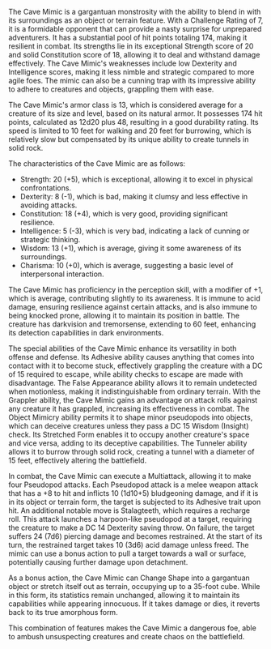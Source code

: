 The Cave Mimic is a gargantuan monstrosity with the ability to blend in with its surroundings as an object or terrain feature. With a Challenge Rating of 7, it is a formidable opponent that can provide a nasty surprise for unprepared adventurers. It has a substantial pool of hit points totaling 174, making it resilient in combat. Its strengths lie in its exceptional Strength score of 20 and solid Constitution score of 18, allowing it to deal and withstand damage effectively. The Cave Mimic's weaknesses include low Dexterity and Intelligence scores, making it less nimble and strategic compared to more agile foes. The mimic can also be a cunning trap with its impressive ability to adhere to creatures and objects, grappling them with ease. 

The Cave Mimic's armor class is 13, which is considered average for a creature of its size and level, based on its natural armor. It possesses 174 hit points, calculated as 12d20 plus 48, resulting in a good durability rating. Its speed is limited to 10 feet for walking and 20 feet for burrowing, which is relatively slow but compensated by its unique ability to create tunnels in solid rock.

The characteristics of the Cave Mimic are as follows: 
- Strength: 20 (+5), which is exceptional, allowing it to excel in physical confrontations.
- Dexterity: 8 (-1), which is bad, making it clumsy and less effective in avoiding attacks.
- Constitution: 18 (+4), which is very good, providing significant resilience.
- Intelligence: 5 (-3), which is very bad, indicating a lack of cunning or strategic thinking.
- Wisdom: 13 (+1), which is average, giving it some awareness of its surroundings.
- Charisma: 10 (+0), which is average, suggesting a basic level of interpersonal interaction.

The Cave Mimic has proficiency in the perception skill, with a modifier of +1, which is average, contributing slightly to its awareness. It is immune to acid damage, ensuring resilience against certain attacks, and is also immune to being knocked prone, allowing it to maintain its position in battle. The creature has darkvision and tremorsense, extending to 60 feet, enhancing its detection capabilities in dark environments.

The special abilities of the Cave Mimic enhance its versatility in both offense and defense. Its Adhesive ability causes anything that comes into contact with it to become stuck, effectively grappling the creature with a DC of 15 required to escape, while ability checks to escape are made with disadvantage. The False Appearance ability allows it to remain undetected when motionless, making it indistinguishable from ordinary terrain. With the Grappler ability, the Cave Mimic gains an advantage on attack rolls against any creature it has grappled, increasing its effectiveness in combat. The Object Mimicry ability permits it to shape minor pseudopods into objects, which can deceive creatures unless they pass a DC 15 Wisdom (Insight) check. Its Stretched Form enables it to occupy another creature's space and vice versa, adding to its deceptive capabilities. The Tunneler ability allows it to burrow through solid rock, creating a tunnel with a diameter of 15 feet, effectively altering the battlefield.

In combat, the Cave Mimic can execute a Multiattack, allowing it to make four Pseudopod attacks. Each Pseudopod attack is a melee weapon attack that has a +8 to hit and inflicts 10 (1d10+5) bludgeoning damage, and if it is in its object or terrain form, the target is subjected to its Adhesive trait upon hit. An additional notable move is Stalagteeth, which requires a recharge roll. This attack launches a harpoon-like pseudopod at a target, requiring the creature to make a DC 14 Dexterity saving throw. On failure, the target suffers 24 (7d6) piercing damage and becomes restrained. At the start of its turn, the restrained target takes 10 (3d6) acid damage unless freed. The mimic can use a bonus action to pull a target towards a wall or surface, potentially causing further damage upon detachment.

As a bonus action, the Cave Mimic can Change Shape into a gargantuan object or stretch itself out as terrain, occupying up to a 35-foot cube. While in this form, its statistics remain unchanged, allowing it to maintain its capabilities while appearing innocuous. If it takes damage or dies, it reverts back to its true amorphous form.

This combination of features makes the Cave Mimic a dangerous foe, able to ambush unsuspecting creatures and create chaos on the battlefield.